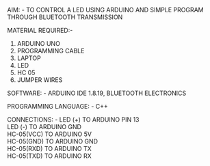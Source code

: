 AIM: - TO CONTROL A LED USING ARDUINO AND SIMPLE PROGRAM THROUGH BLUETOOTH TRANSMISSION

MATERIAL REQUIRED:-
1. ARDUINO UNO
2. PROGRAMMING CABLE
3. LAPTOP
4. LED
5. HC 05
6. JUMPER WIRES
   
SOFTWARE: - ARDUINO IDE 1.8.19, BLUETOOTH ELECTRONICS

PROGRAMMING LANGUAGE: - C++

CONNECTIONS: - LED (+) TO ARDUINO PIN 13<br>
                               LED (-) TO ARDUINO GND<br>
HC-05(VCC) TO ARDUINO 5V<br>
HC-05(GND) TO ARDUINO GND<br>
HC-05(RXD) TO ARDUINO TX<br>
HC-05(TXD) TO ARDUINO RX
